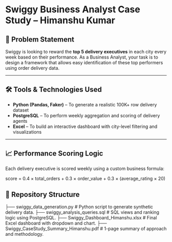 # Swiggy Business Analyst Case Study – Himanshu Kumar

## 📌 Problem Statement

Swiggy is looking to reward the **top 5 delivery executives** in each city every week based on their performance. As a Business Analyst, your task is to design a framework that allows easy identification of these top performers using order delivery data.

---

## 🛠️ Tools & Technologies Used

- **Python (Pandas, Faker)** – To generate a realistic 100K+ row delivery dataset
- **PostgreSQL** – To perform weekly aggregation and scoring of delivery agents
- **Excel** – To build an interactive dashboard with city-level filtering and visualizations

---

## 📈 Performance Scoring Logic

Each delivery executive is scored weekly using a custom business formula:

score = 0.4 × total_orders + 0.3 × order_value + 0.3 × (average_rating × 20)
## 📂 Repository Structure
├── swiggy_data_generation.py # Python script to generate synthetic delivery data.
├── swiggy_analysis_queries.sql # SQL views and ranking logic using PostgreSQL.
├── Swiggy_Dashboard_Himanshu.xlsx # Final Excel dashboard with dropdown and chart.
├── Swiggy_CaseStudy_Summary_Himanshu.pdf # 1-page summary of approach and methodology.
